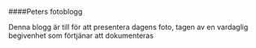 ####Peters fotoblogg

Denna blogg är till för att presentera dagens foto, tagen av en vardaglig begivenhet som förtjänar att dokumenteras
